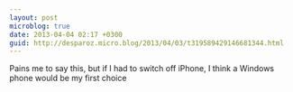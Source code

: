 ```yaml
---
layout: post
microblog: true
date: 2013-04-04 02:17 +0300
guid: http://desparoz.micro.blog/2013/04/03/t319589429146681344.html
---
```

Pains me to say this, but if I had to switch off iPhone, I think a Windows phone would be my first choice
